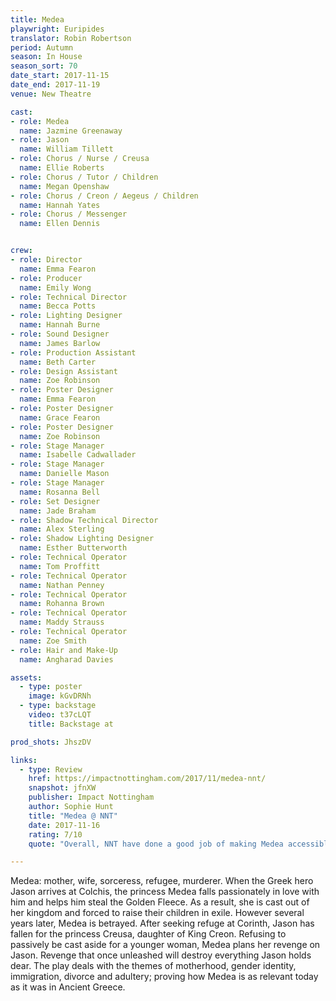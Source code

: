```yaml
---
title: Medea
playwright: Euripides
translator: Robin Robertson
period: Autumn
season: In House
season_sort: 70
date_start: 2017-11-15
date_end: 2017-11-19
venue: New Theatre

cast:
- role: Medea
  name: Jazmine Greenaway
- role: Jason
  name: William Tillett
- role: Chorus / Nurse / Creusa
  name: Ellie Roberts
- role: Chorus / Tutor / Children
  name: Megan Openshaw
- role: Chorus / Creon / Aegeus / Children
  name: Hannah Yates
- role: Chorus / Messenger
  name: Ellen Dennis


crew:
- role: Director
  name: Emma Fearon
- role: Producer
  name: Emily Wong
- role: Technical Director
  name: Becca Potts
- role: Lighting Designer
  name: Hannah Burne
- role: Sound Designer
  name: James Barlow
- role: Production Assistant
  name: Beth Carter
- role: Design Assistant
  name: Zoe Robinson
- role: Poster Designer
  name: Emma Fearon
- role: Poster Designer
  name: Grace Fearon
- role: Poster Designer
  name: Zoe Robinson
- role: Stage Manager
  name: Isabelle Cadwallader
- role: Stage Manager
  name: Danielle Mason
- role: Stage Manager
  name: Rosanna Bell
- role: Set Designer
  name: Jade Braham
- role: Shadow Technical Director
  name: Alex Sterling
- role: Shadow Lighting Designer
  name: Esther Butterworth
- role: Technical Operator
  name: Tom Proffitt
- role: Technical Operator
  name: Nathan Penney
- role: Technical Operator
  name: Rohanna Brown
- role: Technical Operator
  name: Maddy Strauss
- role: Technical Operator
  name: Zoe Smith
- role: Hair and Make-Up
  name: Angharad Davies

assets:
  - type: poster
    image: kGvDRNh
  - type: backstage
    video: t37cLQT
    title: Backstage at

prod_shots: JhszDV

links:
  - type: Review
    href: https://impactnottingham.com/2017/11/medea-nnt/
    snapshot: jfnXW
    publisher: Impact Nottingham
    author: Sophie Hunt
    title: "Medea @ NNT"
    date: 2017-11-16
    rating: 7/10
    quote: "Overall, NNT have done a good job of making Medea accessible to a modern audience, reminding us of the shockingly relevant topics of adultery, divorce and the repression of women. Although this play isn’t for the faint-hearted, it will certainly leave a lasting impression on all those who have the chance to see it."

---
```


Medea: mother, wife, sorceress, refugee, murderer. When the Greek hero Jason arrives at Colchis, the princess Medea falls passionately in love with him and helps him steal the Golden Fleece. As a result, she is cast out of her kingdom and forced to raise their children in exile. However several years later, Medea is betrayed. After seeking refuge at Corinth, Jason has fallen for the princess Creusa, daughter of King Creon. Refusing to passively be cast aside for a younger woman, Medea plans her revenge on Jason. Revenge that once unleashed will destroy everything Jason holds dear. The play deals with the themes of motherhood, gender identity, immigration, divorce and adultery; proving how Medea is as relevant today as it was in Ancient Greece.
